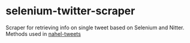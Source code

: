 # selenium-twitter-scraper
Scraper for retrieving info on single tweet based on Selenium and Nitter. Methods used in [nahel-tweets](https://github.com/narmnathan/nahel-tweets)
